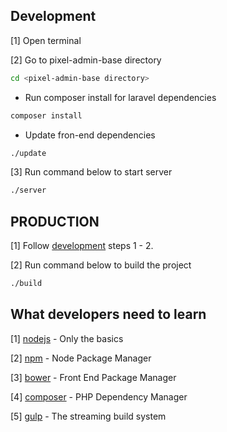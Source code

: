 ## Development ##

[1] Open terminal

[2] Go to pixel-admin-base directory

```sh
cd <pixel-admin-base directory>
```

* Run composer install for laravel dependencies

```sh
composer install
```

* Update fron-end dependencies

```sh
./update
```

[3] Run command below to start server

```sh
./server
```

## PRODUCTION ##

[1] Follow [development](#development) steps 1 - 2.

[2] Run command below to build the project

```sh
./build
```

## What developers need to learn ##

[1] [nodejs](https://nodejs.org/) - Only the basics

[2] [npm](https://www.npmjs.com/) - Node Package Manager

[3] [bower](http://bower.io/) - Front End Package Manager

[4] [composer](https://getcomposer.org/) - PHP Dependency Manager

[5] [gulp](http://gulpjs.com/) - The streaming build system